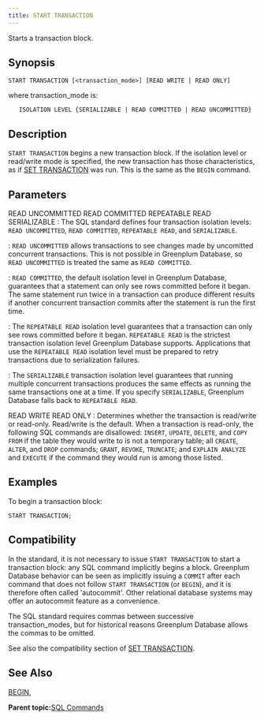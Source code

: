 ```yaml
---
title: START TRANSACTION 
---
```


Starts a transaction block.

## <a id="section2"></a>Synopsis 

``` {#sql_command_synopsis}
START TRANSACTION [<transaction_mode>] [READ WRITE | READ ONLY]
```

where transaction\_mode is:

```
   ISOLATION LEVEL {SERIALIZABLE | READ COMMITTED | READ UNCOMMITTED}
```

## <a id="section3"></a>Description 

`START TRANSACTION` begins a new transaction block. If the isolation level or read/write mode is specified, the new transaction has those characteristics, as if [SET TRANSACTION](SET_TRANSACTION.html) was run. This is the same as the `BEGIN` command.

## <a id="section4"></a>Parameters 

READ UNCOMMITTED
READ COMMITTED
REPEATABLE READ
SERIALIZABLE
:   The SQL standard defines four transaction isolation levels: `READ UNCOMMITTED`, `READ COMMITTED`, `REPEATABLE READ`, and `SERIALIZABLE`.

:   `READ UNCOMMITTED` allows transactions to see changes made by uncomitted concurrent transactions. This is not possible in Greenplum Database, so `READ UNCOMMITTED` is treated the same as `READ COMMITTED`.

:   `READ COMMITTED`, the default isolation level in Greenplum Database, guarantees that a statement can only see rows committed before it began. The same statement run twice in a transaction can produce different results if another concurrent transaction commits after the statement is run the first time.

:   The `REPEATABLE READ` isolation level guarantees that a transaction can only see rows committed before it began. `REPEATABLE READ` is the strictest transaction isolation level Greenplum Database supports. Applications that use the `REPEATABLE READ` isolation level must be prepared to retry transactions due to serialization failures.

:   The `SERIALIZABLE` transaction isolation level guarantees that running multiple concurrent transactions produces the same effects as running the same transactions one at a time. If you specify `SERIALIZABLE`, Greenplum Database falls back to `REPEATABLE READ`.

READ WRITE
READ ONLY
:   Determines whether the transaction is read/write or read-only. Read/write is the default. When a transaction is read-only, the following SQL commands are disallowed: `INSERT`, `UPDATE`, `DELETE`, and `COPY FROM` if the table they would write to is not a temporary table; all `CREATE`, `ALTER`, and `DROP` commands; `GRANT`, `REVOKE`, `TRUNCATE`; and `EXPLAIN ANALYZE` and `EXECUTE` if the command they would run is among those listed.

## <a id="section5"></a>Examples 

To begin a transaction block:

```
START TRANSACTION;
```

## <a id="section6"></a>Compatibility 

In the standard, it is not necessary to issue `START TRANSACTION` to start a transaction block: any SQL command implicitly begins a block. Greenplum Database behavior can be seen as implicitly issuing a `COMMIT` after each command that does not follow `START TRANSACTION` \(or `BEGIN`\), and it is therefore often called 'autocommit'. Other relational database systems may offer an autocommit feature as a convenience.

The SQL standard requires commas between successive transaction\_modes, but for historical reasons Greenplum Database allows the commas to be omitted.

See also the compatibility section of [SET TRANSACTION](SET_TRANSACTION.html).

## <a id="section7"></a>See Also 

[BEGIN](BEGIN.html),

**Parent topic:**[SQL Commands](../sql_commands/sql_ref.html)

